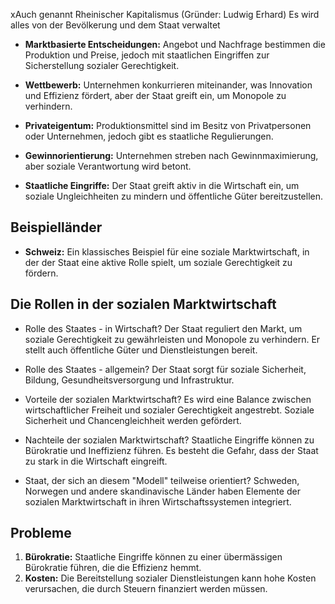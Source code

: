 xAuch genannt Rheinischer Kapitalismus (Gründer: Ludwig Erhard)
Es wird alles von der Bevölkerung und dem Staat verwaltet
- **Marktbasierte Entscheidungen:** Angebot und Nachfrage bestimmen die Produktion und Preise, jedoch mit staatlichen Eingriffen zur Sicherstellung sozialer Gerechtigkeit.

- **Wettbewerb:** Unternehmen konkurrieren miteinander, was Innovation und Effizienz fördert, aber der Staat greift ein, um Monopole zu verhindern.

- **Privateigentum:** Produktionsmittel sind im Besitz von Privatpersonen oder Unternehmen, jedoch gibt es staatliche Regulierungen.

- **Gewinnorientierung:** Unternehmen streben nach Gewinnmaximierung, aber soziale Verantwortung wird betont.

- **Staatliche Eingriffe:** Der Staat greift aktiv in die Wirtschaft ein, um soziale Ungleichheiten zu mindern und öffentliche Güter bereitzustellen.
## Beispielländer

- **Schweiz:** Ein klassisches Beispiel für eine soziale Marktwirtschaft, in der der Staat eine aktive Rolle spielt, um soziale Gerechtigkeit zu fördern.
## Die Rollen in der sozialen Marktwirtschaft
- Rolle des Staates - in Wirtschaft? 
  Der Staat reguliert den Markt, um soziale Gerechtigkeit zu gewährleisten und Monopole zu verhindern. Er stellt auch öffentliche Güter und Dienstleistungen bereit.
  
- Rolle des Staates - allgemein? 
  Der Staat sorgt für soziale Sicherheit, Bildung, Gesundheitsversorgung und Infrastruktur.

- Vorteile der sozialen Marktwirtschaft?
  Es wird eine Balance zwischen wirtschaftlicher Freiheit und sozialer Gerechtigkeit angestrebt. Soziale Sicherheit und Chancengleichheit werden gefördert.

- Nachteile der sozialen Marktwirtschaft?
  Staatliche Eingriffe können zu Bürokratie und Ineffizienz führen. Es besteht die Gefahr, dass der Staat zu stark in die Wirtschaft eingreift.

- Staat, der sich an diesem "Modell" teilweise orientiert?
  Schweden, Norwegen und andere skandinavische Länder haben Elemente der sozialen Marktwirtschaft in ihren Wirtschaftssystemen integriert.
## Probleme
1. **Bürokratie:** Staatliche Eingriffe können zu einer übermässigen Bürokratie führen, die die Effizienz hemmt.
2. **Kosten:** Die Bereitstellung sozialer Dienstleistungen kann hohe Kosten verursachen, die durch Steuern finanziert werden müssen.